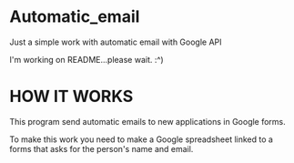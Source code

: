 # Automatic_email

Just a simple work with automatic email with Google API

I'm working on README...please wait. :^)

# HOW IT WORKS

This program send automatic emails to new applications in Google forms.

To make this work you need to make a Google spreadsheet linked to a forms that asks for the person's name and email.

